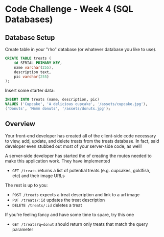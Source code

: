 # Code Challenge - Week 4 (SQL Databases)

## Database Setup

Create table in your "rho" database (or whatever database you like to use).

```SQL
CREATE TABLE treats (
	id SERIAL PRIMARY KEY,
	name varchar(255),
	description text,
	pic varchar(255)
);
```
Insert some starter data:

```SQL
INSERT INTO treats (name, description, pic)
VALUES ('Cupcake', 'A delicious cupcake', '/assets/cupcake.jpg'),
('Donuts', 'Mmmm donuts', '/assets/donuts.jpg');
```

## Overview

Your front-end developer has created all of the client-side code
necessary to view, add, update, and delete treats from the treats
database. In fact, said developer even stubbed out most of your
server-side code, as well!

A server-side developer has started the of creating the routes needed
to make this application work. They have implemented

* `GET /treats` returns a list of potential treats (e.g. cupcakes, goldfish, etc) and their image URLs

The rest is up to you:
* `POST /treats` expects a treat description and link to a url image
* `PUT /treats/:id` updates the treat description
* `DELETE /treats/:id` deletes a treat

If you're feeling fancy and have some time to spare, try this one

* `GET /treats?q=donut` should return only treats that match the query parameter
